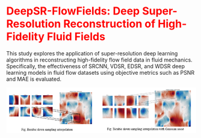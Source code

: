 # <span style="color:red">DeepSR-FlowFields: Deep Super-Resolution Reconstruction of High-Fidelity Fluid Fields</span>

This study explores the application of super-resolution deep learning algorithms in reconstructing high-fidelity flow field data in fluid mechanics. Specifically, the effectiveness of SRCNN, VDSR, EDSR, and WDSR deep learning models in fluid flow datasets using objective metrics such as PSNR and MAE is evaluated.

![Diagram](diagram.png)
